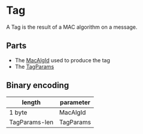# Tag

A Tag is the result of a MAC algorithm on a message.

## Parts

- The [MacAlgId](../algorithms/mac.md) used to produce the tag
- The [TagParams](../algorithms/mac.md)

## Binary encoding

| length        | parameter |
| ------------- | --------- |
| 1 byte        | MacAlgId  |
| TagParams-len | TagParams |
